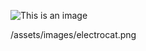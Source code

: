 ![This is an image](https://myoctocat.com/assets/images/base-octocat.svg)

/assets/images/electrocat.png